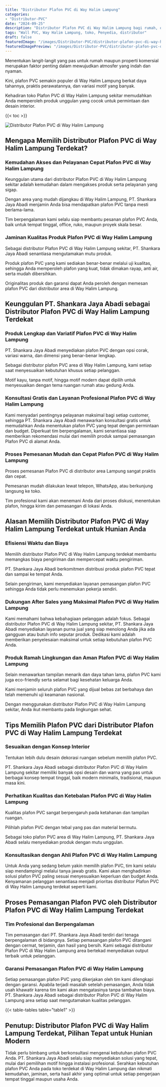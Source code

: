 ```yaml
---
title: "Distributor Plafon PVC di Way Halim Lampung"
categories:
- "Distributor-PVC"
date: "2024-09-25"
description: "Distributor Plafon PVC di Way Halim Lampung bagi rumah, office, dan toko. Panel terbaik, variasi motif, pilihan warna menarik, beserta servis penempatan oleh tim berpengalaman dan garansi resmi!|Servis penyediaan Plafon PVC di Way Halim Lampung bagi keperluan tempat tinggal, office, maupun ritel, dengan produk terbaik dan penempatan oleh tim profesional dan kepastian resmi.|Solusi Plafon PVC di Way Halim Lampung yang terpercaya untuk hunian, office, serta ritel, dengan material berkualitas dan instalasi oleh teknisi profesional dan jaminan resmi.|Penjualan Plafon PVC di Way Halim Lampung untuk tempat tinggal, perkantoran, dan toko, beserta produk unggulan dan penempatan oleh tenaga ahli profesional, lengkap dengan garansi resmi.}"
tags: "Wall PVC, Way Halim Lampung, toko, Penyedia, distributor"
draft: false
featuredImage: "/images/Distributor-PVC/distributor-plafon-pvc-di-way-halim-lampung.png"
featuredImagePreview: "/images/Distributor-PVC/distributor-plafon-pvc-di-way-halim-lampung.png"
---
```


Menentukan langit-langit yang pas untuk rumah maupun properti komersial merupakan faktor penting dalam mewujudkan atmosfer yang indah dan nyaman.

Kini, plafon PVC semakin populer di Way Halim Lampung berkat daya tahannya, praktis perawatannya, dan variasi motif yang banyak.

Kehadiran toko Plafon PVC di Way Halim Lampung sekitar memudahkan Anda memperoleh produk unggulan yang cocok untuk permintaan dan desain interior.

{{< toc >}}

![Distributor Plafon PVC di Way Halim Lampung](/images/Distributor-PVC/Distributor-Plafon-PVC-di-Way-Halim-Lampung.png)

## Mengapa Memilih Distributor Plafon PVC di Way Halim Lampung Terdekat?

### Kemudahan Akses dan Pelayanan Cepat Plafon PVC di Way Halim Lampung

Keunggulan utama dari distributor Plafon PVC di Way Halim Lampung sekitar adalah kemudahan dalam mengakses produk serta pelayanan yang sigap.

Dengan area yang mudah dijangkau di Way Halim Lampung, PT. Shankara Jaya Abadi menjamin Anda bisa mendapatkan plafon PVC tanpa mesti berlama-lama.

Tim berpengalaman kami selalu siap membantu pesanan plafon PVC Anda, baik untuk tempat tinggal, office, ruko, maupun proyek skala besar.

### Jaminan Kualitas Produk Plafon PVC di Way Halim Lampung

Sebagai distributor Plafon PVC di Way Halim Lampung sekitar, PT. Shankara Jaya Abadi senantiasa mengutamakan mutu produk.

Produk plafon PVC yang kami sediakan benar-benar melalui uji kualitas, sehingga Anda memperoleh plafon yang kuat, tidak dimakan rayap, anti air, serta mudah dibersihkan.

Originalitas produk dan garansi dapat Anda peroleh dengan memesan plafon PVC dari distributor area di Way Halim Lampung.

## Keunggulan PT. Shankara Jaya Abadi sebagai Distributor Plafon PVC di Way Halim Lampung Terdekat

### Produk Lengkap dan Variatif Plafon PVC di Way Halim Lampung

PT. Shankara Jaya Abadi menyediakan plafon PVC dengan opsi corak, variasi warna, dan dimensi yang benar-benar lengkap.

Sebagai distributor plafon PVC area di Way Halim Lampung, kami setiap saat menyesuaikan kebutuhan khusus setiap pelanggan.

Motif kayu, tanpa motif, hingga motif modern dapat dipilih untuk menyesuaikan dengan tema ruangan rumah atau gedung Anda.

### Konsultasi Gratis dan Layanan Profesional Plafon PVC di Way Halim Lampung

Kami menyadari pentingnya pelayanan maksimal bagi setiap customer, sehingga PT. Shankara Jaya Abadi menawarkan konsultasi gratis untuk memudahkan Anda menentukan plafon PVC yang tepat dengan permintaan dan budget. Diperkuat tim berpengalaman, kami senantiasa siap memberikan rekomendasi mulai dari memilih produk sampai pemasangan Plafon PVC di alamat Anda.

### Proses Pemesanan Mudah dan Cepat Plafon PVC di Way Halim Lampung

Proses pemesanan Plafon PVC di distributor area Lampung sangat praktis dan cepat.

Pemesanan mudah dilakukan lewat telepon, WhatsApp, atau berkunjung langsung ke toko.

Tim profesional kami akan menemani Anda dari proses diskusi, menentukan plafon, hingga kirim dan pemasangan di lokasi Anda.

## Alasan Memilih Distributor Plafon PVC di Way Halim Lampung Terdekat untuk Hunian Anda

### Efisiensi Waktu dan Biaya

Memilih distributor Plafon PVC di Way Halim Lampung terdekat membantu memangkas biaya pengiriman dan mempercepat waktu pengiriman.

PT. Shankara Jaya Abadi berkomitmen distribusi produk plafon PVC tepat dan sampai ke tempat Anda.

Selain pengiriman, kami menyediakan layanan pemasangan plafon PVC sehingga Anda tidak perlu menemukan pekerja sendiri.

### Dukungan After Sales yang Maksimal Plafon PVC di Way Halim Lampung

Kami memahami bahwa kebahagiaan pelanggan adalah fokus. Sebagai distributor Plafon PVC di Way Halim Lampung sekitar, PT. Shankara Jaya Abadi menyediakan layanan purna jual yang siap menolong Anda jika ada gangguan atau butuh info seputar produk. Dedikasi kami adalah memberikan penyelesaian maksimal untuk setiap kebutuhan plafon PVC Anda.

### Produk Ramah Lingkungan dan Aman Plafon PVC di Way Halim Lampung

Selain menawarkan tampilan menarik dan daya tahan lama, plafon PVC kami juga eco-friendly serta selamat bagi kesehatan keluarga Anda.

Kami menjamin seluruh plafon PVC yang dijual bebas zat berbahaya dan telah memenuhi uji keamanan nasional.

Dengan menggunakan distributor Plafon PVC di Way Halim Lampung sekitar, Anda ikut membantu pada lingkungan sehat.

## Tips Memilih Plafon PVC dari Distributor Plafon PVC di Way Halim Lampung Terdekat

### Sesuaikan dengan Konsep Interior

Tentukan lebih dulu desain dekorasi ruangan sebelum memilih plafon PVC.

PT. Shankara Jaya Abadi sebagai distributor Plafon PVC di Way Halim Lampung sekitar memiliki banyak opsi desain dan warna yang pas untuk berbagai konsep tempat tinggal, baik modern minimalis, tradisional, maupun masa kini.

### Perhatikan Kualitas dan Ketebalan Plafon PVC di Way Halim Lampung

Kualitas plafon PVC sangat berpengaruh pada ketahanan dan tampilan ruangan.

Pilihlah plafon PVC dengan tebal yang pas dan material bermutu.

Sebagai toko plafon PVC area di Way Halim Lampung, PT. Shankara Jaya Abadi selalu menyediakan produk dengan mutu unggulan.

### Konsultasikan dengan Ahli Plafon PVC di Way Halim Lampung

Untuk Anda yang sedang belum yakin memilih plafon PVC, tim kami selalu siap mendampingi melalui tanya jawab gratis. Kami akan menghadirkan solusi plafon PVC paling sesuai menyesuaikan keperluan dan budget Anda. Kenyamanan pelanggan senantiasa menjadi prioritas distributor Plafon PVC di Way Halim Lampung terdekat seperti kami.

## Proses Pemasangan Plafon PVC oleh Distributor Plafon PVC di Way Halim Lampung Terdekat

### Tim Profesional dan Berpengalaman

Tim pemasangan dari PT. Shankara Jaya Abadi terdiri dari tenaga berpengalaman di bidangnya. Setiap pemasangan plafon PVC ditangani dengan cermat, terjamin, dan hasil yang bersih. Kami sebagai distributor Plafon PVC di Way Halim Lampung area bertekad menyediakan output terbaik untuk pelanggan.

### Garansi Pemasangan Plafon PVC di Way Halim Lampung

Setiap pemasangan plafon PVC yang dikerjakan oleh tim kami dilengkapi dengan garansi. Apabila terjadi masalah setelah pemasangan, Anda tidak usah khawatir karena tim kami akan mengatasinya tanpa tambahan biaya. PT. Shankara Jaya Abadi sebagai distributor Plafon PVC di Way Halim Lampung area setiap saat mengutamakan kualitas pelanggan.

{{< table-tables table="table1" >}}

## Penutup: Distributor Plafon PVC di Way Halim Lampung Terdekat, Pilihan Tepat untuk Hunian Modern

Tidak perlu bimbang untuk berkonsultasi mengenai kebutuhan plafon PVC Anda. PT. Shankara Jaya Abadi selalu siap menyediakan solusi yang tepat, mulai dari pemilihan motif hingga instalasi profesional. Serahkan kebutuhan plafon PVC Anda pada toko terdekat di Way Halim Lampung dan nikmati kemudahan, jaminan, serta hasil akhir yang optimal untuk setiap pengerjaan tempat tinggal maupun usaha Anda.

